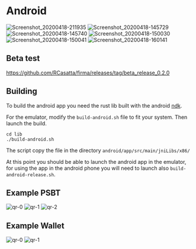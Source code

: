 # Android

![Screenshot_20200418-211935](https://user-images.githubusercontent.com/6470319/79669281-bfcced80-81ba-11ea-83af-564f57875bcb.png)
![Screenshot_20200418-145729](https://user-images.githubusercontent.com/6470319/79639852-79fa3000-818e-11ea-97eb-14d493b059b3.png)
![Screenshot_20200418-145740](https://user-images.githubusercontent.com/6470319/79639850-79fa3000-818e-11ea-82ad-4823264634cb.png)
![Screenshot_20200418-150030](https://user-images.githubusercontent.com/6470319/79639849-79619980-818e-11ea-82b7-985636a0eb3b.png)
![Screenshot_20200418-150041](https://user-images.githubusercontent.com/6470319/79639847-78c90300-818e-11ea-8041-5a08618caa23.png)
![Screenshot_20200418-160141](https://user-images.githubusercontent.com/6470319/79639843-76ff3f80-818e-11ea-955a-24a03c75c989.png)

## Beta test

https://github.com/RCasatta/firma/releases/tag/beta_release_0.2.0

## Building

To build the android app you need the rust lib built with the android [ndk](https://developer.android.com/ndk).

For the emulator, modify the `build-android.sh` file to fit your system. Then launch the build.

```
cd lib
./build-android.sh
```

The script copy the file in the directory `android/app/src/main/jniLibs/x86/`

At this point you should be able to launch the android app in the emulator, for using the app in the android phone you will need to launch also `build-android-release.sh`.

## Example PSBT

![qr-0](https://user-images.githubusercontent.com/6470319/79686978-745f2180-8244-11ea-8fd9-fc1a685ab0a3.png)
![qr-1](https://user-images.githubusercontent.com/6470319/79686979-74f7b800-8244-11ea-82f9-f8d8b4a011f8.png)
![qr-2](https://user-images.githubusercontent.com/6470319/79686980-74f7b800-8244-11ea-9d1b-185080186bea.png)

## Example Wallet

![qr-0](https://user-images.githubusercontent.com/6470319/79687010-a3759300-8244-11ea-9023-bfd91c7d3bad.png)
![qr-1](https://user-images.githubusercontent.com/6470319/79687012-a40e2980-8244-11ea-82cc-6a9c803ad975.png)
